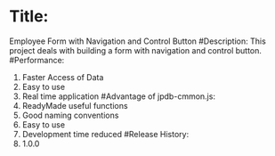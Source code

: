 # Title: 
Employee Form with Navigation and Control Button
#Description:
This project deals with building a form with navigation and control button.
#Performance:
1. Faster Access of Data
2. Easy to use
3. Real time application
#Advantage of jpdb-cmmon.js:
1. ReadyMade useful functions
2. Good naming conventions
3. Easy to use
4. Development time reduced
#Release History:
1. 1.0.0
